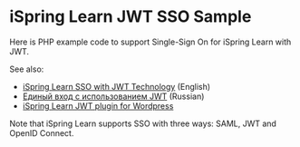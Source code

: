 # iSpring Learn JWT SSO Sample

Here is PHP example code to support Single-Sign On for iSpring Learn with JWT.

See also:

* [iSpring Learn SSO with JWT Technology](https://www.ispringsolutions.com/articles/ispring-learn-sso-with-jwt-technology) (English)
* [Единый вход с использованием JWT](https://www.ispring.ru/articles/ediniy-vhod-s-ispolzovaniem-jwt) (Russian)
* [iSpring Learn JWT plugin for Wordpress](https://wordpress.org/plugins/ispring-learn-jwt/)

Note that iSpring Learn supports SSO with three ways: SAML, JWT and OpenID Connect.
